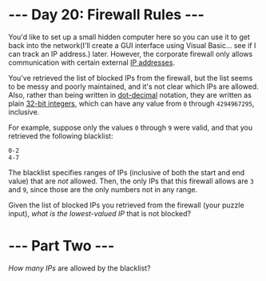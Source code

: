 ﻿# --- Day 20: Firewall Rules ---

You'd like to set up a small hidden computer here so you can use it to get back into the network(I'll create a GUI interface using Visual Basic... see if I can track an IP address.) later. However, the corporate firewall only allows communication with certain external [IP addresses](https://en.wikipedia.org/wiki/IPv4#Addressing).

You've retrieved the list of blocked IPs from the firewall, but the list seems to be messy and poorly maintained, and it's not clear which IPs are allowed. Also, rather than being written in [dot-decimal](https://en.wikipedia.org/wiki/32-bit) notation, they are written as plain [32-bit integers](https://en.wikipedia.org/wiki/32-bit), which can have any value from ```0``` through ```4294967295```, inclusive.

For example, suppose only the values ```0``` through ```9``` were valid, and that you retrieved the following blacklist:


```5-8
0-2
4-7
```


The blacklist specifies ranges of IPs (inclusive of both the start and end value) that are *not* allowed. Then, the only IPs that this firewall allows are ```3``` and ```9```, since those are the only numbers not in any range.

Given the list of blocked IPs you retrieved from the firewall (your puzzle input), *what is the lowest-valued IP* that is not blocked?

# --- Part Two ---

*How many IPs* are allowed by the blacklist?
